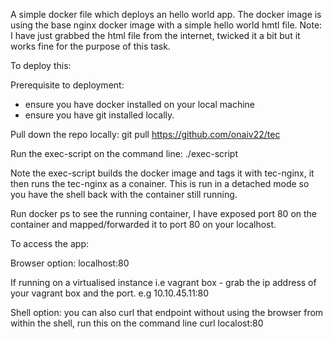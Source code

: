 A simple docker file which deploys an hello world app.
The docker image is using the base nginx docker image with a simple hello world hmtl file.
Note: I have just grabbed the html file from the internet, twicked it a bit but it works fine for the purpose of this task.

To deploy this:

Prerequisite to deployment:
 - ensure you have docker installed on your local machine
 - ensure you have git installed locally.

Pull down the repo locally:
  git pull https://github.com/onaiv22/tec

Run the exec-script on the command line:
  ./exec-script

Note the exec-script builds the docker image and tags it with tec-nginx, it then runs the 
tec-nginx as a conainer. This is run in a detached mode so you have the shell back with the container still running.

Run docker ps to see the running container, I have exposed port 80 on the container and mapped/forwarded it to port 80 on your localhost.

To access the app:

Browser option: localhost:80

If running on a virtualised instance i.e vagrant box - grab the ip address of your vagrant box and the port.
e.g 10.10.45.11:80

Shell option: you can also curl that endpoint without using the browser from within the shell, run this on the command line
   curl localost:80
